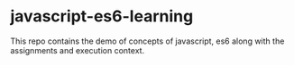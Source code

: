 # javascript-es6-learning
This repo contains the demo of concepts of javascript, es6 along with the assignments and execution context.
